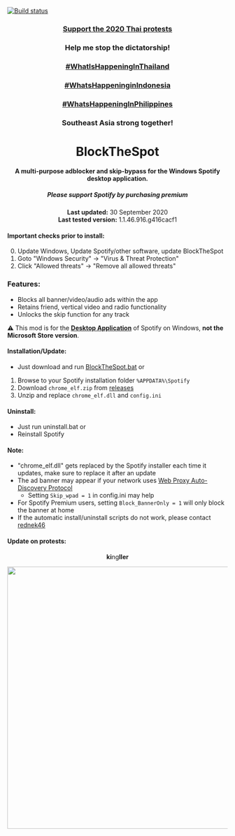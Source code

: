 [![Build status](https://ci.appveyor.com/api/projects/status/31l6ynm0a1fhr2vs/branch/master?svg=true)](https://ci.appveyor.com/project/mrpond/blockthespot/branch/master)

<center>
    <h3 align="center"><a href=https://en.wikipedia.org/wiki/2020_Thai_protests>Support the 2020 Thai protests</a></h3>
    <h3 align="center">Help me stop the dictatorship!</h3>
    <h3 align="center"><a href="https://twitter.com/search?q=%23whatishappeninginthailand">#WhatIsHappeningInThailand</a></h3>
    <h3 align="center"><a href="https://twitter.com/search?q=%23Whatshappeninginindonesia">#WhatsHappeninginIndonesia</a></h3>
    <h3 align="center"><a href="https://twitter.com/search?q=%23whatIsHappeningInPhilippines">#WhatsHappeningInPhilippines</a></h3>
    <h3 align="center">Southeast Asia strong together!</h3>
</center>

<center>
    <h1 align="center">BlockTheSpot</h1>
    <h4 align="center">A multi-purpose adblocker and skip-bypass for the <strong>Windows</strong> Spotify desktop application.</h4>
    <h5 align="center">Please support Spotify by purchasing premium</h5>
    <p align="center">
        <strong>Last updated:</strong> 30 September 2020<br>
        <strong>Last tested version:</strong> 1.1.46.916.g416cacf1
    </p> 
</center>

#### Important checks prior to install:
0. Update Windows, Update Spotify/other software, update BlockTheSpot
1. Goto "Windows Security" -> "Virus & Threat Protection"
2. Click "Allowed threats" -> "Remove all allowed threats"

### Features:
* Blocks all banner/video/audio ads within the app
* Retains friend, vertical video and radio functionality
* Unlocks the skip function for any track

:warning: This mod is for the [**Desktop Application**](https://www.spotify.com/download/windows/) of Spotify on Windows, **not the Microsoft Store version**.

#### Installation/Update:
* Just download and run [BlockTheSpot.bat](https://minhaskamal.github.io/DownGit/#/home?url=https://github.com/mrpond/BlockTheSpot/blob/master/BlockTheSpot.bat)
or
1. Browse to your Spotify installation folder `%APPDATA%\Spotify`
2. Download `chrome_elf.zip` from [releases](https://github.com/mrpond/BlockTheSpot/releases)
3. Unzip and replace `chrome_elf.dll` and `config.ini` 

#### Uninstall:
* Just run uninstall.bat
or
* Reinstall Spotify 

#### Note:
* "chrome_elf.dll" gets replaced by the Spotify installer each time it updates, make sure to replace it after an update
* The ad banner may appear if your network uses [Web Proxy Auto-Discovery Protocol](https://en.wikipedia.org/wiki/Web_Proxy_Auto-Discovery_Protocol)
    * Setting `Skip_wpad = 1` in config.ini may help
* For Spotify Premium users, setting `Block_BannerOnly = 1` will only block the banner at home
* If the automatic install/uninstall scripts do not work, please contact [rednek46](https://github.com/rednek46)

#### Update on protests:

<p align="center"><b>ki</b>ng<b>ller<b/></p>
<p align="center">
    <img src="JUNTA.jpg" width="600">
</p>
